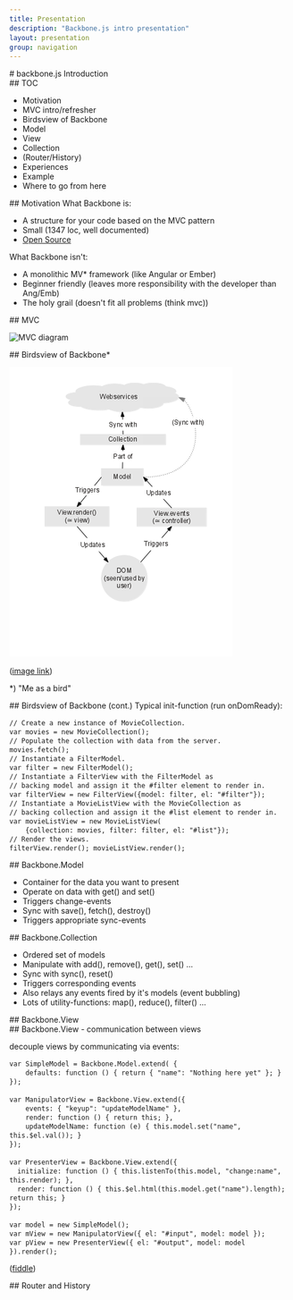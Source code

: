 ```yaml
---
title: Presentation
description: "Backbone.js intro presentation"
layout: presentation
group: navigation
---
```




<section>
# backbone.js
Introduction
</section>

<section>
## TOC

* Motivation
* MVC intro/refresher
* Birdsview of Backbone
* Model
* View
* Collection
* (Router/History)
* Experiences
* Example
* Where to go from here

</section>

<section>
## Motivation
What Backbone is:

* A structure for your code based on the MVC pattern
* Small (1347 loc, well documented)
* [Open Source](http://backbonejs.org/docs/backbone.html)

What Backbone isn't:

* A monolithic MV\* framework (like Angular or Ember)
* Beginner friendly (leaves more responsibility with the developer than Ang/Emb)
* The holy grail (doesn't fit all problems (think mvc))

</section>

<section>
## MVC

![MVC diagram](http://upload.wikimedia.org/wikipedia/commons/f/fd/MVC-Process.png)
</section>

<section>
  <section>
## Birdsview of Backbone*

![Backbone diagram](/backbone_mvc.png)

([image link](http://i.imgur.com/gi01D5w.png))


\*) "Me as a bird"
  </section>

  <section>
## Birdsview of Backbone (cont.)
Typical init-function (run onDomReady):

<pre><code class="javascript">// Create a new instance of MovieCollection.
var movies = new MovieCollection();
// Populate the collection with data from the server.
movies.fetch();
// Instantiate a FilterModel.
var filter = new FilterModel();
// Instantiate a FilterView with the FilterModel as 
// backing model and assign it the #filter element to render in.
var filterView = new FilterView({model: filter, el: "#filter"});
// Instantiate a MovieListView with the MovieCollection as 
// backing collection and assign it the #list element to render in.
var movieListView = new MovieListView(
    {collection: movies, filter: filter, el: "#list"});
// Render the views.
filterView.render(); movieListView.render();</code></pre>


  </section>
</section>

<section>
## Backbone.Model

* Container for the data you want to present
* Operate on data with get() and set()
* Triggers change-events
* Sync with save(), fetch(), destroy()
* Triggers appropriate sync-events

</section>

<section>
## Backbone.Collection

* Ordered set of models
* Manipulate with add(), remove(), get(), set() ...
* Sync with sync(), reset()
* Triggers corresponding events
* Also relays any events fired by it's models (event bubbling)
* Lots of utility-functions: map(), reduce(), filter() ...

</section>

<section>
  <section>
## Backbone.View
  </section>
  <section>
## Backbone.View - communication between views

decouple views by communicating via events:

<pre><code class="javascript">var SimpleModel = Backbone.Model.extend( {
    defaults: function () { return { "name": "Nothing here yet" }; }
});

var ManipulatorView = Backbone.View.extend({
    events: { "keyup": "updateModelName" },
    render: function () { return this; },
    updateModelName: function (e) { this.model.set("name", this.$el.val()); }
});

var PresenterView = Backbone.View.extend({
  initialize: function () { this.listenTo(this.model, "change:name", this.render); },
  render: function () { this.$el.html(this.model.get("name").length); return this; }
});

var model = new SimpleModel();
var mView = new ManipulatorView({ el: "#input", model: model });
var pView = new PresenterView({ el: "#output", model: model }).render();</code></pre>

([fiddle](http://jsfiddle.net/gelefisk/yxx6r/))
  </section>
</section>

<section>
## Router and History
</section>



